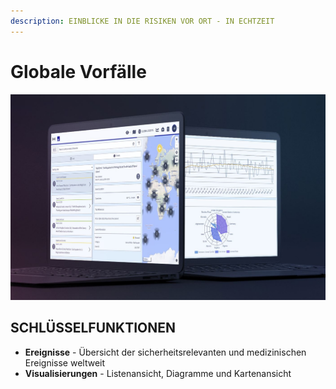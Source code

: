 ```yaml
---
description: EINBLICKE IN DIE RISIKEN VOR ORT - IN ECHTZEIT
---
```


# Globale Vorfälle

![](../.gitbook/assets/ge-cover%20%282%29.JPG)

## SCHLÜSSELFUNKTIONEN

* **Ereignisse** - Übersicht der sicherheitsrelevanten und medizinischen Ereignisse weltweit
* **Visualisierungen** - Listenansicht, Diagramme und Kartenansicht

